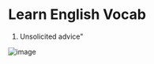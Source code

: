 # Learn English Vocab

1. Unsolicited advice"

 ![image](https://github.com/sahilrajput03/sahilrajput03/assets/31458531/d72147bf-3bc6-4004-bbb5-e901e9765868)

